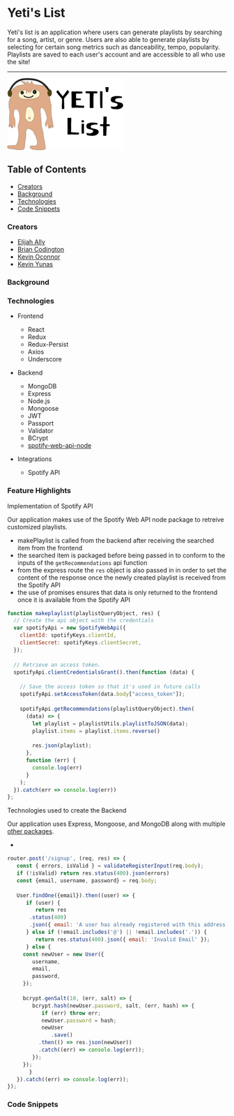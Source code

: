 # Yeti's List
Yeti's list is an application where users can generate playlists by searching for a song, artist, or genre. Users are also able to generate playlists by selecting for certain song metrics such as danceability, tempo, popularity. Playlists are saved to each user's account and are accessible to all who use the site!
***

![Screenshot](./images/YetiLogo.png)

## Table of Contents

* [Creators](#creators)
* [Background](#background)
* [Technologies](#technologies)
* [Code Snippets](#code-snippets)

### Creators

* [Elijah Ally](https://www.linkedin.com/in/elijah-ally-123ea/)
* [Brian Codington](https://www.linkedin.com/in/brian-codington-8322a8216/)
* [Kevin Oconnor](https://yetis-list.herokuapp.com/placeholder)
* [Kevin Yunas](https://www.linkedin.com/in/kevin-yunas-987325183/)

### Background

### Technologies

* Frontend
  * React
  * Redux
  * Redux-Persist
  * Axios
  * Underscore

* Backend
  * MongoDB
  * Express
  * Node.js
  * Mongoose
  * JWT
  * Passport
  * Validator
  * BCrypt
  * [spotify-web-api-node](https://github.com/thelinmichael/spotify-web-api-node)

* Integrations
  * Spotify API

### Feature Highlights

Implementation of Spotify API 

Our application makes use of the Spotify Web API node package to retreive customized playlists.

* makePlaylist is called from the backend after receiving the searched item from the frontend
* the searched item is packaged before being passed in to conform to the inputs of the `getRecommendations` api function
* from the express route the `res` object is also passed in in order to set the content of the response once the newly created playlist is received from the Spotify API
* the use of promises ensures that data is only returned to the frontend once it is available from the Spotify API

```js
function makeplaylist(playlistQueryObject, res) {
  // Create the api object with the credentials
  var spotifyApi = new SpotifyWebApi({
    clientId: spotifyKeys.clientId,
    clientSecret: spotifyKeys.clientSecret,
  });

  // Retrieve an access token.
  spotifyApi.clientCredentialsGrant().then(function (data) {

    // Save the access token so that it's used in future calls
    spotifyApi.setAccessToken(data.body["access_token"]);

    spotifyApi.getRecommendations(playlistQueryObject).then(
      (data) => {
        let playlist = playlistUtils.playlistToJSON(data);
        playlist.items = playlist.items.reverse()

        res.json(playlist);
      },
      function (err) {
        console.log(err)
      }
    );
  }).catch(err => console.log(err))
};

```

Technologies used to create the Backend

Our application uses Express, Mongoose, and MongoDB along with multiple [other packages](#technologies).

* 

```js
router.post('/signup', (req, res) => {
   const { errors, isValid } = validateRegisterInput(req.body);
   if (!isValid) return res.status(400).json(errors)
   const {email, username, password} = req.body;

   User.findOne({email}).then((user) => {
      if (user) {
         return res
	   .status(400)
	   .json({ email: 'A user has already registered with this address' });
      } else if (!email.includes('@') || !email.includes('.')) {
         return res.status(400).json({ email: 'Invalid Email' });
      } else {
	 const newUser = new User({
	    username,
	    email,
	    password,
	 });

	 bcrypt.genSalt(10, (err, salt) => {
	    bcrypt.hash(newUser.password, salt, (err, hash) => {
	       if (err) throw err;
	       newUser.password = hash;
	       newUser
	          .save()
		  .then(() => res.json(newUser))
		  .catch((err) => console.log(err));
	    });
	 });
       }
   }).catch((err) => console.log(err));
});
```

### Code Snippets

